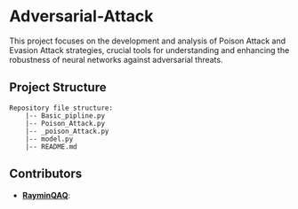 # Adversarial-Attack
This project focuses on the development and analysis of Poison Attack and Evasion Attack strategies, crucial tools for understanding and enhancing the robustness of neural networks against adversarial threats.

## Project Structure

```
Repository file structure:
    |-- Basic_pipline.py
    |-- Poison_Attack.py
    |-- _poison_Attack.py
    |-- model.py
    |-- README.md
```
## Contributors
- **[RayminQAQ](https://github.com/RayminQAQ)**:
